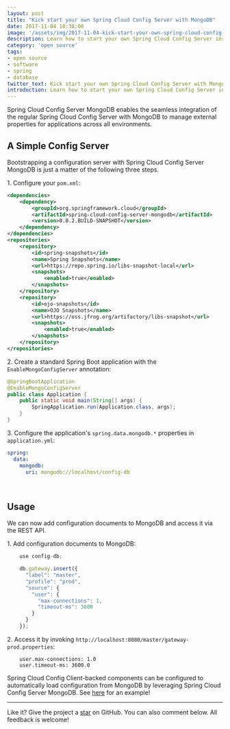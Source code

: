 ```yaml
---
layout: post
title: "Kick start your own Spring Cloud Config Server with MongoDB"
date: 2017-11-04 10:38:00
image: '/assets/img/2017-11-04-kick-start-your-own-spring-cloud-config-server-with-mongodb/banner.jpg'
description: Learn how to start your own Spring Cloud Config Server instance backed with MongoDB.
category: 'open source'
tags:
- open source
- software
- spring
- database
twitter_text: Kick start your own Spring Cloud Config Server with MongoDB.
introduction: Learn how to start your own Spring Cloud Config Server instance backed with MongoDB.
---
```


Spring Cloud Config Server MongoDB enables the seamless integration of the regular Spring Cloud Config Server with MongoDB to manage external properties for applications across all environments.

## A Simple Config Server

Bootstrapping a configuration server with Spring Cloud Config Server MongoDB is just a matter of the following three steps.

1\. Configure your `pom.xml`:

```xml
<dependencies>
    <dependency>
        <groupId>org.springframework.cloud</groupId>
        <artifactId>spring-cloud-config-server-mongodb</artifactId>
        <version>0.0.2.BUILD-SNAPSHOT</version>
    </dependency>
</dependencies>
<repositories>
    <repository>
        <id>spring-snapshots</id>
        <name>Spring Snapshots</name>
        <url>https://repo.spring.io/libs-snapshot-local</url>
        <snapshots>
            <enabled>true</enabled>
        </snapshots>
    </repository>
    <repository>
        <id>ojo-snapshots</id>
        <name>OJO Snapshots</name>
        <url>https://oss.jfrog.org/artifactory/libs-snapshot</url>
        <snapshots>
            <enabled>true</enabled>
        </snapshots>
    </repository>
</repositories>
```

2\. Create a standard Spring Boot application with the `EnableMongoConfigServer` annotation:

```java
@SpringBootApplication
@EnableMongoConfigServer
public class Application {
    public static void main(String[] args) {
        SpringApplication.run(Application.class, args);
    }
}
```

3\. Configure the application's `spring.data.mongodb.*` properties in `application.yml`:

```yaml
spring:
  data:
    mongodb:
      uri: mongodb://localhost/config-db
```

<br>

## Usage

We can now add configuration documents to MongoDB and access it via the REST API.

1\. Add configuration documents to MongoDB:

```js
    use config-db;

    db.gateway.insert({
      "label": "master",
      "profile": "prod",
      "source": {
        "user": {
          "max-connections": 1,
          "timeout-ms": 3600
        }
      }
    });
```

2\. Access it by invoking `http://localhost:8080/master/gateway-prod.properties`:

```
    user.max-connections: 1.0
    user.timeout-ms: 3600.0
```

Spring Cloud Config Client-backed components can be configured to automatically load configuration from MongoDB by leveraging Spring Cloud Config Server MongoDB. See [here](https://github.com/spring-cloud/spring-cloud-config/tree/master/spring-cloud-config-sample) for an example!

-----

Like it? Give the project a [star](https://github.com/spring-cloud-incubator/spring-cloud-config-server-mongodb) on GitHub. You can also comment below. All feedback is welcome!
